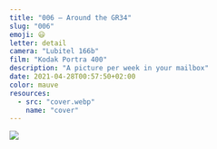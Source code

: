 ```yaml
---
title: "006 — Around the GR34"
slug: "006"
emoji: 😃
letter: detail
camera: "Lubitel 166b"
film: "Kodak Portra 400"
description: "A picture per week in your mailbox"
date: 2021-04-28T00:57:50+02:00
color: mauve
resources:
  - src: "cover.webp"
    name: "cover"
---
```

![](cover)

